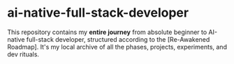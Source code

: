# ai-native-full-stack-developer
This repository contains my **entire journey** from absolute beginner to AI-native full-stack developer, structured according to the [Re-Awakened Roadmap]. It's my local archive of all the phases, projects, experiments, and dev rituals.
